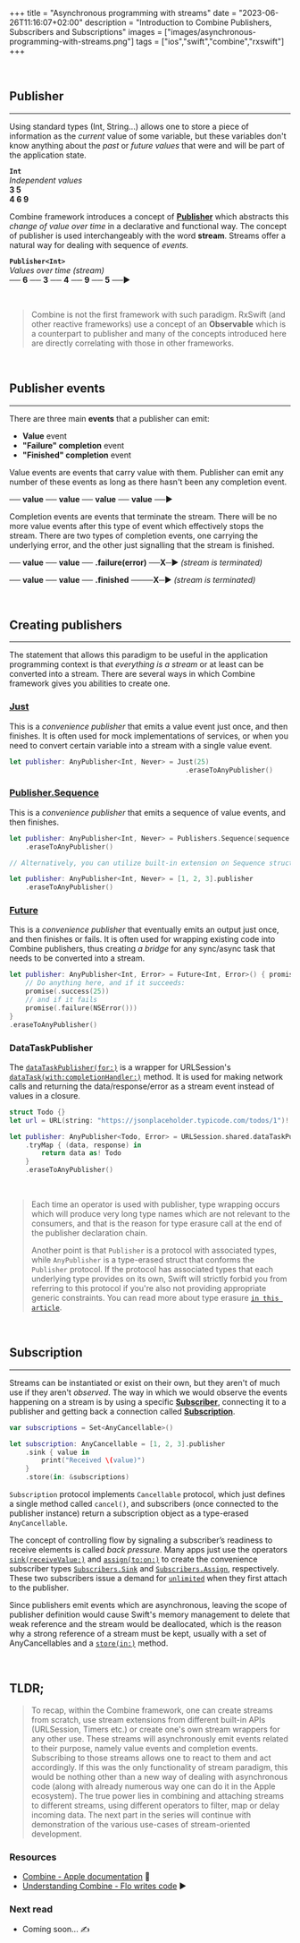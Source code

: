 +++
title = "Asynchronous programming with streams"
date = "2023-06-26T11:16:07+02:00"
description = "Introduction to Combine Publishers, Subscribers and Subscriptions"
images = ["images/asynchronous-programming-with-streams.png"]
tags = ["ios","swift","combine","rxswift"]
+++

&nbsp;

## Publisher

------

Using standard types (Int, String...) allows one to store a piece of information as the *current* value of some variable, but these variables don't know anything about the *past* or *future values* that were and will be part of the application state.

**`Int`**  
*Independent values*  
  **3     5  
 4   6   9**  

Combine framework introduces a concept of [**Publisher**](https://developer.apple.com/documentation/combine/publisher) which abstracts this *change of value over time* in a declarative and functional way. The concept of publisher is used interchangeably with the word **stream**. Streams offer a natural way for dealing with sequence of *events.* 

**`Publisher<Int>`**  
*Values over time (stream)*  
── **6** ── **3** ── **4** ── **9** ── **5** ──►  

&nbsp;

> Combine is not the first framework with such paradigm. RxSwift (and other reactive frameworks) use a concept of an **Observable** which is a counterpart to publisher and many of the concepts introduced here are directly correlating with those in other frameworks.  
  
&nbsp;

## Publisher events

------

There are three main **events** that a publisher can emit:

- **Value** event
- **"Failure" completion** event
- **"Finished" completion** event

Value events are events that carry value with them. Publisher can emit any number of these events as long as there hasn't been any completion event.

── **value** ── **value** ── **value** ── **value** ──►

Completion events are events that terminate the stream. There will be no more value events after this type of event which effectively stops the stream. There are two types of completion events, one carrying the underlying error, and the other just signalling that the stream is finished.

── **value**  ── **value** ── **.failure(error)** ──**X**─► *(stream is terminated)*

── **value** ── **value** ── **.finished** ────**X**─► *(stream is terminated)*

&nbsp;

## Creating publishers

------

The statement that allows this paradigm to be useful in the application programming context is that *everything is a stream* or at least can be converted into a stream. There are several ways in which Combine framework gives you abilities to create one.

### [**Just**](https://developer.apple.com/documentation/combine/just)

This is a *convenience publisher* that emits a value event just once, and then finishes. It is often used for mock implementations of services, or when you need to convert certain variable into a stream with a single value event.

```swift
let publisher: AnyPublisher<Int, Never> = Just(25)
											.eraseToAnyPublisher()
```

### [**Publisher.Sequence**](https://developer.apple.com/documentation/combine/publishers/sequence)

This is a *convenience publisher* that emits a sequence of value events, and then finishes.

```swift
let publisher: AnyPublisher<Int, Never> = Publishers.Sequence(sequence: [1, 2, 3])
    .eraseToAnyPublisher()

// Alternatively, you can utilize built-in extension on Sequence struct that exposes a .publisher method

let publisher: AnyPublisher<Int, Never> = [1, 2, 3].publisher
    .eraseToAnyPublisher()
```

### [**Future**](https://developer.apple.com/documentation/combine/future)

This is a *convenience publisher* that eventually emits an output just once, and then finishes or fails. It is often used for wrapping existing code into Combine publishers, thus creating *a bridge* for any sync/async task that needs to be converted into a stream.

```swift
let publisher: AnyPublisher<Int, Error> = Future<Int, Error>() { promise in
    // Do anything here, and if it succeeds:
    promise(.success(25))
    // and if it fails
    promise(.failure(NSError()))
}
.eraseToAnyPublisher()
```

### DataTaskPublisher

The [`dataTaskPublisher(for:)`](https://developer.apple.com/documentation/foundation/urlsession/3329708-datataskpublisher) is a wrapper for URLSession's [`dataTask(with:completionHandler:)`](https://developer.apple.com/documentation/foundation/urlsession/1410330-datatask) method. It is used for making network calls and returning the data/response/error as a stream event instead of values in a closure.

```swift
struct Todo {}
let url = URL(string: "https://jsonplaceholder.typicode.com/todos/1")!

let publisher: AnyPublisher<Todo, Error> = URLSession.shared.dataTaskPublisher(for: url)
    .tryMap { (data, response) in
        return data as! Todo
    }
    .eraseToAnyPublisher()
```

&nbsp;

> Each time an operator is used with publisher, type wrapping occurs which will produce very long type names which are not relevant to the consumers, and that is the reason for type erasure call at the end of the publisher declaration chain.
>
> Another point is that `Publisher` is a protocol with associated types, while `AnyPublisher` is a type-erased struct that conforms the `Publisher` protocol. If the protocol has associated types that each underlying type provides on its own, Swift will strictly forbid you from referring to this protocol if you're also not providing appropriate generic constraints. You can read more about type erasure [`in this article`](https://swiftrocks.com/whats-any-understanding-type-erasure-in-swift).

&nbsp;

## Subscription

------

Streams can be instantiated or exist on their own, but they aren't of much use if they aren't *observed*. The way in which we would observe the events happening on a stream is by using a specific [**Subscriber**](https://developer.apple.com/documentation/combine/subscriber), connecting it to a publisher and getting back a connection called [**Subscription**](https://developer.apple.com/documentation/combine/subscription).

```Swift
var subscriptions = Set<AnyCancellable>()

let subscription: AnyCancellable = [1, 2, 3].publisher
    .sink { value in 
		print("Received \(value)") 
    }
    .store(in: &subscriptions)
```

`Subscription` protocol implements `Cancellable` protocol, which just defines a single method called `cancel()`, and subscribers (once connected to the publisher instance) return a subscription object as a type-erased `AnyCancellable`.

The concept of controlling flow by signaling a subscriber’s readiness to receive elements is called *back pressure*. Many apps just use the operators [`sink(receiveValue:)`](https://developer.apple.com/documentation/combine/publisher/sink(receivevalue:)) and [`assign(to:on:)`](https://developer.apple.com/documentation/combine/publisher/assign(to:on:)) to create the convenience subscriber types [`Subscribers.Sink`](https://developer.apple.com/documentation/combine/subscribers/sink) and [`Subscribers.Assign`](https://developer.apple.com/documentation/combine/subscribers/assign), respectively. These two subscribers issue a demand for [`unlimited`](https://developer.apple.com/documentation/combine/subscribers/demand/unlimited) when they first attach to the publisher.

Since publishers emit events which are asynchronous, leaving the scope of publisher definition would cause Swift's memory management to delete that weak reference and the stream would be deallocated, which is the reason why a strong reference of a stream must be kept, usually with a set of AnyCancellables and a [`store(in:)`](https://developer.apple.com/documentation/combine/anycancellable/store(in:)-3hyxs) method.

&nbsp;

## TLDR;

> To recap, within the Combine framework, one can create streams from scratch, use stream extensions from different built-in APIs (URLSession, Timers etc.) or create one's own stream wrappers for any other use. These streams will asynchronously emit events related to their purpose, namely value events and completion events. Subscribing to those streams allows one to react to them and act accordingly.
> If this was the only functionality of stream paradigm, this would be nothing other than a new way of dealing with asynchronous code (along with already numerous way one can do it in the Apple ecosystem).
> The true power lies in combining and attaching streams to different streams, using different operators to filter, map or delay incoming data. 
> The next part in the series will continue with demonstration of the various use-cases of stream-oriented development.

### Resources
- [Combine - Apple documentation](https://developer.apple.com/documentation/combine) 📖
- [Understanding Combine - Flo writes code](https://www.youtube.com/watch?v=rz0yx0Qz2jE) ▶️

### Next read
- Coming soon... ✍️
